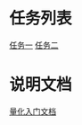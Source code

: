 # 任务列表
[任务一](https://github.com/Ye980226/Datawhale_quant/blob/master/task1.md)
[任务二](https://github.com/Ye980226/Datawhale_quant/blob/master/task2.md)

# 说明文档
[量化入门文档](https://github.com/Ye980226/Datawhale_quant/blob/master/Document.md)